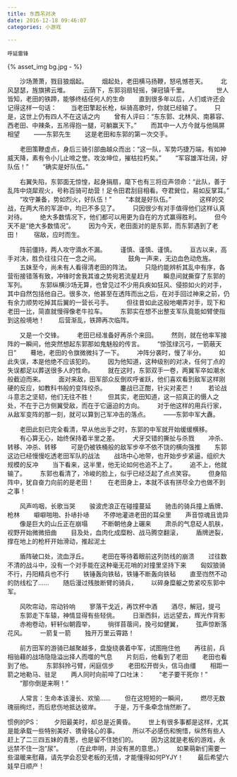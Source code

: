 ```yaml
---
title: 东西吊对决
date: 2016-12-18 09:46:07
categories: 小游戏

---
```


	呼延雷锋

{% asset_img bg.jpg - %}

　　沙场萧萧，戮目狼烟起。
　　烟起处，老田横马扬鞭，怒吼憾苍天。
　　北风瑟瑟，旌旗拂云堆。
　　云荫下，东郭羽扇轻摇，弹冠镇千里。
　　
　　世人皆知，老田的铁蹄，能够终结任何人的生命
　　直到很多年以后，人们或许还会记得这样一句话：
　　当老田擎起长枪，纵骑高歌时，你就已经输了。
　　只是，这世上仍有四人不在这话之内
　　曾有人评曰：“东东郭、北林风、南慕容、西老田、中辣条，五吊得抱一腿，可躺赢天下。”
　　而其中一人方今就与他隔屏相望
　　——东郭先生
　　这是老田和东郭的第一次交手。

　　老田策鞭虚点，身后三骑引部曲越众而出：“这一队，军势巧捷万端，有如神威天降，素有令小儿止啼之誉。攻汝坤位，摧枯拉朽矣。”
　　“军容雄浑壮阔，好队伍！”
　　“确实是好队伍。”

　　右翼失陷，东郭面无惊惶，起身捐扇，麾下也有三将应声领命：“此队，善于乱阵中烧犀观火，号称百骑可劫营！足令田君刮目相看。夺君巽位，易如反掌耳。”
　　“攻守兼备，势如烈火，好队伍！”
　　“本就是好队伍。”
　　
　　这样的交战，在两大吊的军涯中，均已不多见了。
　　只因很少有对手值得他们这样认真对待。
　　绝大多数情况下，他们都可以用更为自在的方式赢得胜利。
　　但今天不是“绝大多数情况”。
　　因为今天，老田面对的是东郭，而东郭遇到了老田！
　　宿敌，应时而生。

　　阵前僵持，两人攻守滴水不漏。
　　谨慎、谨慎、谨慎。
　　亘古以来，高手对决，胜负往往只在一念之间。
　　
　　鼓角一声来，无边血色动危旌。
　　五妹至今，尚未有人看得清老田的阵法。
　　只隐约能辨析其乱中有序，各营衔接错落有致，冲锋时舍我其谁之势宛若流星赶月
　　瞬息间就撕穿了东郭的军列。
　　东郭纵横沙场无算，也曾见过不少用兵疾如狂风、侵掠如火的对手，其中自然包括他自己。很多次，他甚至在透阵而出之后，在对手回过神来之前，仍有余力顺势吃掉其后翼的一营长弓手。
　　但往昔如此这般地嘲弄对手，现下和老田一比，简直就慢得像老牛拉车。
　　东郭实在想不出整支军队竟能如臂使指到这般境地！
　　后营渐乱，铁蹄再次临阵。

　　又是一个交锋。
　　老田已经准备好再杀个来回。
　　然则，就在他率军接阵的一瞬间，他突然想起东郭那如鬼魅般的传言。
　　“惊弦绿沉弓，一箭蔽天日”
　　蓦地，老田的令旗微微抖了一下。
　　冲阵分袭时，慢了半分。
　　如此失误，本是他绝不应该犯的。
　　因为他知道，这种级别的对决，任何丁点的失误都足以葬送很多人的性命。
　　就在这时，东郭双手一卷，两翼军卒如潮水般截迫而来。
　　面对来敌，田军部众反倒欢呼雀跃，他们喜欢看到敌军这样刚硬的反应，如教科书般的变阵绞杀。
　　鏖战已正酣，针尖对麦芒！
　　若论战斗意志之坚韧，他们无往不胜！
　　但其实，老田知道，这一招真正的慑人之处，不在于己方侧翼受敌，而在于它逼迫的方向。
　　对于他这样的用兵行家，从敌军变阵的那一刻，就可以算到己军冲击的落点。
　　——东郭中军大纛。

　　老田此刻已完全看清，早从他出手之时，东郭的中军就开始缓缓横移。
　　有心算无心，始终保持着半里之差。
　　犬牙交错的撕扯与杀戮
　　冲杀、转移、冲杀、转移
　　可是仍被铁桶般的敌军步卒不依不饶的横向强推
　　东郭这边已经慢慢吃透老田军队的战法
　　战场中心地带，也开始步步紧逼，组织大规模的反冲
　　当下看来，这半里，他无论如何也追不上了。
　　追不上，他就输了。
　　东郭也看清了，冷峻的脸上，似乎已经泛起了点点笑容。
　　但身陷阵中，犹自奋力向前的是老田！
　　在老田身上，本就不该有拼尽全力也做不到之事！

　　风声呜咽，长歌当哭
　　骏波虎浪正在碰撞蔓延
　　驰击的骑兵撞上盾牌、枪林
　　噼噼啪啪、扑哧扑哧
　　不停地灌进老田的耳朵里
　　声音惊魂且诡异
　　像是巨大的山丘正在崩塌
　　不断朝他身上碾来
　　肃杀的气息砭人肌肤，视野开始微微扭曲
　　目及处，血肉化成糜粉、战马腾空翻滚，
　　盾牌迸裂，撑在地上的枪杆开始滑动，推起泥土

　　盾阵破口处，流血浮丘。
　　老田在等待着眼前这列防线的崩溃
　　过往数不清的战斗中，没有一个对手能在这种毫无花哨的对撞里坚持下来
　　匈奴狼骑不行，丹阳精兵也不行
　　铁锤轰向铁毡，铁锤不断轰向铁毡
　　直至岿然不动的防线松了……
　　随后漫过残肢断臂的骑兵，
　　以碎身糜躯之势紧咬东郭中军。

　　风吹帘动，帘动铃响
　　寥落干戈近，再饮杯中酒
　　酒尽，解冠，提弓
　　东郭走下车辕，神情显得有些轻佻。
　　日渐西斜，远远望去，辉光作背影
　　赤袍卷动，轩轩似朝霞举，
　　徜徉苜蓿间，挽弓如健翼，
　　弦声惊断落花风。
　　一箭复一箭
　　独开万里云霄路！

　　前方田军的游骑已越聚越多，盘旋绕袭着中军，试图拖住他
　　再往前，兵相骀藉的战场隐隐溢出择人而噬的气息
　　片刻后，他看到了老田
　　老田也看到了他。
　　东郭斜拎弓臂，闲庭信步
　　老田松开辔头，信马由缰
　　相距一箭之地勒马、驻足
　　两人同时向前啐了口吐沫：
　　“老子要干死你！”
　　“那你倒是来啊！”

　　人常言：生命本该漫长、欢愉……
　　但在这短短的一瞬间，
　　燃尽无数瑰丽绚烂，而后悲伤地抵达彼岸。
　　于是，万千条牵念悄然断了。

惯例的PS：
　　夕阳最美时，却总是近黄昏。
　　世上有很多事都是这样，尤其是能承载一些特别美好、镌骨铭心的事。
　　所以不必感伤和惋惜，纵然有些人赶上了二三四五妹的青葱，也是留不住她们的。
　　因为这就是老板的游戏，永远禁不住一泡“尿”。
　　（在此申明，并没有黑的意思。）
　　如果萌新们需要一些温暖来慰藉，请先学会忍受老板的无情，才能懂得如何PYJY！
　　最后希望六娃早日顺产！